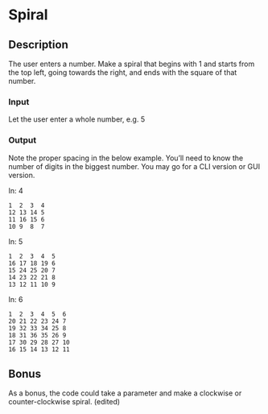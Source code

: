 # Spiral

## Description
The user enters a number. Make a spiral that begins with 1 and starts from the top left, going towards the right, and ends with the square of that number.

### Input
Let the user enter a whole number, e.g. 5

### Output
Note the proper spacing in the below example. You’ll need to know the number of digits in the biggest number.
You may go for a CLI version or GUI version.

In: 4
```
1  2  3  4
12 13 14 5
11 16 15 6
10 9  8  7
```

In: 5
```
1  2  3  4  5
16 17 18 19 6
15 24 25 20 7
14 23 22 21 8
13 12 11 10 9
```

In: 6
```
1  2  3  4  5  6
20 21 22 23 24 7
19 32 33 34 25 8
18 31 36 35 26 9
17 30 29 28 27 10
16 15 14 13 12 11
```

## Bonus
As a bonus, the code could take a parameter and make a clockwise or counter-clockwise spiral. (edited)
